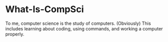 # What-Is-CompSci
To me, computer science is the study of computers. (Obviously) This includes learning about coding, using commands, and working a computer properly. 
